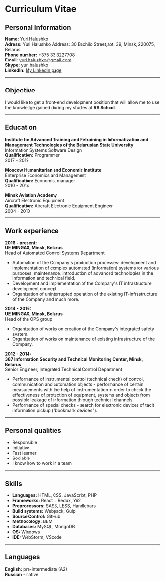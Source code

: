 
Curriculum Vitae
===

Personal Information
--------------------
**Name:** Yuri Halushko  
**Adress:** Yuri Halushko Address: 30 Bachilo Street,apt. 39, Minsk, 220075, Belarus  
**Phone number:** +375 33 3227708  
**Email:** yuri.halushko@gmail.com  
**Skype:** yuri.halushko  
**LinkedIn:** [My Linkedin page](https://www.linkedin.com/in/юрий-галушко-83728a10b "My profile")

---

Objective
----------
I would like to get a front-end development position that will allow me to use the knowledge gained during my studies at **RS School**. 

---

Education
----------
**Institute for Advanced Training and Retraining in Informatization and      Management Technologies of the Belarusian State University**  
  Information Systems Software Design  
  **Qualification:** Programmer  
   2017 - 2019

**Moscow Humanitarian and Economic Institute**  
Enterprise Economics and Management  
**Qualification:** Economist manager  
2010 - 2014

**Minsk Aviation Academy**  
Aircraft Electronic Equipment  
**Qualification:** Aircraft Electronic Equipment Engineer  
2004 - 2010



---

Work experience
--------------------
**2016 - present:  
UE MINGAS, Minsk, Belarus**  
Head of Automated Control Systems Department
- Automation of the Company's production processes: development and implementation of complex automated (information) systems for various purposes, maintenance, introduction of advanced technologies in the information and technical field.
- Development and implementation of the Company's IT infrastructure development concept.
- Organization of uninterrupted operation of the existing IT-infrastructure of the Company and much more.

**2014 - 2016:  
UE MINGAS, Minsk, Belarus**  
Head of the OPS group
- Organization of works on creation of the Company's integrated safety system.
- Organization of works on maintenance of existing infrastructure of the Company.

**2012 - 2014:   
387 Information Security and Technical Monitoring Center, Minsk, Belarus**  
Senior Engineer, Integrated Technical Control Department
- Performance of instrumental control (technical check) of control, communication and automation objects - performance of certain measurements with the help of instrumentation in order to check the effectiveness of protection of equipment, systems and objects from possible leakage of information through technical channels.
- Performance of special checks - search for electronic devices of tacit information pickup ("bookmark devices").

---

Personal qualities
--------------------

- Responsible
- Initiative
- Fast learner
- Sociable
- I know how to work in a team
---

Skills
--------------------
- **Languages:**  HTML, CSS, JavaScript, PHP
- **Frameworks:** React + Redux, Yii2
- **Preprocessors:** SASS, LESS, Handlebars
- **Build systems:** Webpack, Gulp
- **Source Control:** GitHub
- **Methodology:** BEM
- **Databases:** MySQL, MongoDB
- **OS:** Windows
- **IDE:** WebStorm, VScode
---

Languages
--------------------

**English:** pre-intermediate (A2)  
**Russian** - native
